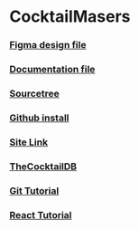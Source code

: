 # CocktailMasers

### [Figma design file](https://www.figma.com/file/l39DoaH9N5IRyP7mmnLJPp/Cocktail-Project?node-id=1%3A3&t=LlWPSEOL3dfhfGW4-1)

### [Documentation file](https://docs.google.com/document/d/1ZKc5xrhldIgwR6upyPcUNgpbf3OlJJdJgRvzDDhz6eI/edit?usp=sharing)

### [Sourcetree](https://www.sourcetreeapp.com)

### [Github install](https://git-scm.com/download/win)

### [Site Link](https://cosminuliniuc.github.io/cocktailMasters/)

### [TheCocktailDB](https://www.thecocktaildb.com)

### [Git Tutorial](https://learngitbranching.js.org)

### [React Tutorial](https://react.dev/learn)
